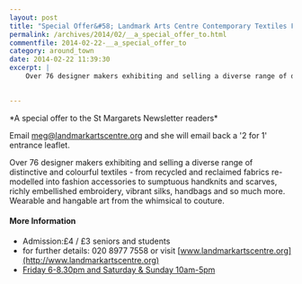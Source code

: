 ```yaml
---
layout: post
title: "Special Offer&#58; Landmark Arts Centre Contemporary Textiles Fair - 2 for 1"
permalink: /archives/2014/02/__a_special_offer_to.html
commentfile: 2014-02-22-__a_special_offer_to
category: around_town
date: 2014-02-22 11:39:30
excerpt: |
    Over 76 designer makers exhibiting and selling a diverse range of distinctive and colourful textiles - from recycled and reclaimed fabrics re-modelled into fashion accessories to sumptuous handknits and scarves, richly embellished embroidery, vibrant silks, handbags and so much more. Wearable and hangable art from the whimsical to couture.
    

---
```


<div markdown="1" class="box">
*A special offer to the St Margarets Newsletter readers*

Email <meg@landmarkartscentre.org> and she will email back a '2 for 1' entrance leaflet.

</div>
Over 76 designer makers exhibiting and selling a diverse range of distinctive and colourful textiles - from recycled and reclaimed fabrics re-modelled into fashion accessories to sumptuous handknits and scarves, richly embellished embroidery, vibrant silks, handbags and so much more. Wearable and hangable art from the whimsical to couture.

#### More Information

-   Admission:£4 / £3 seniors and students
-   for further details: 020 8977 7558 or visit [www.landmarkartscentre.org](http://www.landmarkartscentre.org)
-   [Friday 6-8.30pm and Saturday & Sunday 10am-5pm](https://stmargarets.london/event/fair/200705144359)
